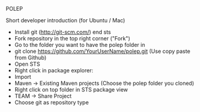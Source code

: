 POLEP

Short developer introduction (for Ubuntu / Mac)
* Install git (http://git-scm.com/) end sts
* Fork repository in the top right corner ("Fork")
* Go to the folder you want to have the polep folder in
* git clone https://github.com/YourUserName/polep.git (Use copy paste from Github)
* Open STS
* Right click in package explorer:
* Import
* Maven -> Existing Maven projects (Choose the polep folder you cloned)
* Right click on top folder in STS package view 
* TEAM -> Share Project
* Choose git as repository type
